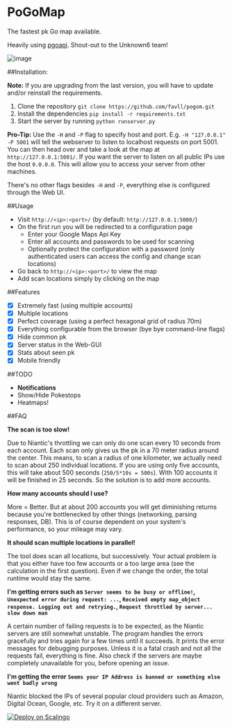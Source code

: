# PoGoMap
The fastest pk Go map available.

Heavily using [pgoapi](https://github.com/keyphact/pgoapi). Shout-out to the Unknown6 team!

![image](https://cloud.githubusercontent.com/assets/1723176/17482369/bf3df2b2-5d81-11e6-904e-edfd496702dc.png)

##Installation:

**Note:** If you are upgrading from the last version, you will have to update and/or reinstall the requirements.

1. Clone the repository `git clone https://github.com/favll/pogom.git`
2. Install the dependencies `pip install -r requirements.txt`
3. Start the server by running `python runserver.py`

**Pro-Tip:** Use the `-H` and `-P` flag to specify host and port. E.g. `-H "127.0.0.1" -P 5001` will tell the webserver to listen to localhost requests on port 5001. You can then head over and take a look at the map at `http://127.0.0.1:5001/`. If you want the server to listen on all public IPs use the host `0.0.0.0`. This will allow you to access your server from other machines.

There's no other flags besides  `-H` and `-P`, everything else is configured through the Web UI.

##Usage

 - Visit `http://<ip>:<port>/` (by default: `http://127.0.0.1:5000/`)
 - On the first run you will be redirected to a configuration page
   - Enter your Google Maps Api Key
   - Enter all accounts and passwords to be used for scanning
   - Optionally protect the configuration with a password (only authenticated users can access the config and change scan locations)
 - Go back to `http://<ip>:<port>/` to view the map
 - Add scan locations simply by clicking on the map

##Features
- [x] Extremely fast (using multiple accounts)
- [x] Multiple locations
- [x] Perfect coverage (using a perfect hexagonal grid of radius 70m)
- [x] Everything configurable from the browser (bye bye command-line flags)
- [x] Hide common pk
- [x] Server status in the Web-GUI
- [x] Stats about seen pk
- [x] Mobile friendly

##TODO
- **Notifications**
- Show/Hide Pokestops
- Heatmaps!

##FAQ

**The scan is too slow!**

Due to Niantic's throttling we can only do one scan every 10 seconds from each account. Each scan only gives us the pk in a 70 meter radius around the center. This means, to scan a radius of one kilometer, we actually need to scan about 250 individual locations. If you are using only five accounts, this will take about 500 seconds (`250/5*10s = 500s`). With 100 accounts it will be finished in 25 seconds. So the solution is to add more accounts.

**How many accounts should I use?**

More = Better. But at about 200 accounts you will get diminishing returns because you're bottlenecked by other things (networking, parsing responses, DB). This is of course dependent on your system's performance, so your mileage may vary.

**It should scan multiple locations in parallel!**

The tool does scan all locations, but successively. Your actual problem is that you either have too few accounts or a too large area (see the calculation in the first question). Even if we change the order, the total runtime would stay the same. 

**I'm getting errors such as `Server seems to be busy or offline!`, `Unexpected error during request: ...`, `Received empty map_object response. Logging out and retrying.`, `Request throttled by server... slow down man`**

A certain number of failing requests is to be expected, as the Niantic servers are still somewhat unstable. The program handles the errors gracefully and tries again for a few times until it succeeds. It prints the error messages for debugging purposes. Unless it is a fatal crash and not all the requests fail, everything is fine. Also check if the servers are maybe completely unavailable for you, before opening an issue. 

**I'm getting the error `Seems your IP Address is banned or something else went badly wrong`**

Niantic blocked the IPs of several popular cloud providers such as Amazon, Digital Ocean, Google, etc. Try it on a different server.



[![Deploy on Scalingo](https://cdn.scalingo.com/deploy/button.svg)](https://my.scalingo.com/deploy?source=https://github.com/waiyin21/test123)


